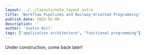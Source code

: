 ```yaml
---
layout: ../../layouts/note_layout.astro
title: 'Workflow Pipelines and Railway-Oriented Programming'
publish_date: 2025-02-08
description: ''
author: 'Justin Hill'
tags: ["application architecture", "functional programming"]
---
```


Under construction, come back later!
